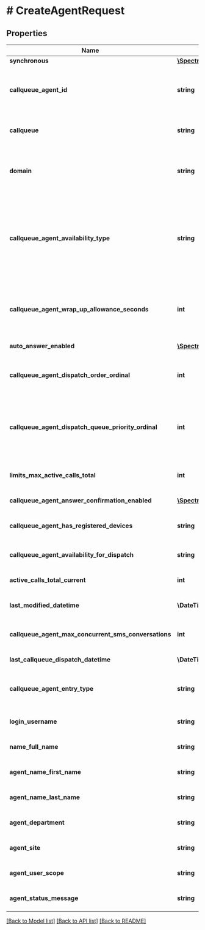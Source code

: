 # # CreateAgentRequest

## Properties

Name | Type | Description | Notes
------------ | ------------- | ------------- | -------------
**synchronous** | [**\SpectrumVoip\\\\NetSapiens\Model\Synchronous**](Synchronous.md) |  | [optional]
**callqueue_agent_id** | **string** | This is the main identifier for a \&quot;agent\&quot; in a queue. There are two format supported here, either a user based option which will look like user@domain or a device based method like sip:device@domain. |
**callqueue** | **string** | This is the callqueue id for which the agent is in. The agent may be in multiple callqueus, but this value is a single entry. | [optional]
**domain** | **string** | This is the main organization name. This is used to link resource to its group/tenant/organization/enterprise. ~ and * can be used alone in special cases to mean My Domain (~) and All Domains (\\*). | [optional]
**callqueue_agent_availability_type** | **string** | This is the main toggle for the agents status in the queue.  \&quot;automatic\&quot; is logged in, which manual is logged out with the option for one call. From a angent perspective and the actions of logging in and out the recomention would be to use the specific \&quot;agent actions\&quot; api instead of the basic agent update request. | [optional]
**callqueue_agent_wrap_up_allowance_seconds** | **int** | This is the number of seconds that the system will hold the agent offline before logging them back in automatically. This time allows the agent to comolete needed notes and conclusions to previous calls and prepare for next call. | [optional] [default to 0]
**auto_answer_enabled** | [**\SpectrumVoip\\\\NetSapiens\Model\YesNoStringNoDefault**](YesNoStringNoDefault.md) | This settings will control if the the parent feature is enabled. | [optional]
**callqueue_agent_dispatch_order_ordinal** | **int** | For use in callqueues that have a linear order, this value would be to the order of the agent in that list, the lower the number the higher agent in the order. | [optional]
**callqueue_agent_dispatch_queue_priority_ordinal** | **int** | This setting is a priority value for this agent&#39;s entry with respect to the other callqueues they are in. Lower number is higher priority. This means that when the agent comes back available after a call the priority would be used to determine which queue its attempted first. | [optional]
**limits_max_active_calls_total** | **int** | This is the maximum number of calls an agent will be given at at time. Default and ideal is 1, but if needed it can be higher | [optional]
**callqueue_agent_answer_confirmation_enabled** | [**\SpectrumVoip\\\\NetSapiens\Model\YesNoStringNoDefault**](YesNoStringNoDefault.md) | This settings will control if the the parent feature is enabled. | [optional]
**callqueue_agent_has_registered_devices** | **string** | This read only status will show the agents registration infor and if the system believes the device is registered. | [optional] [readonly]
**callqueue_agent_availability_for_dispatch** | **string** | This is the status for the agent generated by the system using all available informaion. | [optional]
**active_calls_total_current** | **int** | This is the total number of calls on the agent&#39;s account across all their queues | [optional] [readonly]
**last_modified_datetime** | **\DateTime** | This timestamp is the datetime of the last change to the agent&#39;s configuration and status | [optional] [readonly]
**callqueue_agent_max_concurrent_sms_conversations** | **int** | This is the maximum number of SMS queue sessions the agent will be requested to handle before queing up future requests. | [optional]
**last_callqueue_dispatch_datetime** | **\DateTime** | This timestamp is the datetime of the last dispatch to the agent. | [optional] [readonly]
**callqueue_agent_entry_type** | **string** | This is a read only field that will tell you the type of agent config that is setup, this might include device or user based agents or \&quot;offnet\&quot; | [optional] [readonly]
**login_username** | **string** | This value read only from the user that is linked to this agent. Its the user&#39;s login if needed. | [optional] [readonly]
**name_full_name** | **string** | This value read only from the user that is linked to this agent. Its the user&#39;s full name. | [optional] [readonly]
**agent_name_first_name** | **string** | This value read only from the user that is linked to this agent. Its the user&#39;s first name. | [optional] [readonly]
**agent_name_last_name** | **string** | This value read only from the user that is linked to this agent. Its the user&#39;s last name. | [optional] [readonly]
**agent_department** | **string** | This value read only from the user that is linked to this agent. Its the user&#39;s depeartment. | [optional] [readonly]
**agent_site** | **string** | This value read only from the user that is linked to this agent. Its the user&#39;s site | [optional] [readonly]
**agent_user_scope** | **string** | This value read only from the user that is linked to this agent. Its the user&#39;s scope. | [optional] [readonly]
**agent_status_message** | **string** | This value read only from the user that is linked to this agent. Its the user&#39;s status message. | [optional] [readonly]

[[Back to Model list]](../../README.md#models) [[Back to API list]](../../README.md#endpoints) [[Back to README]](../../README.md)

